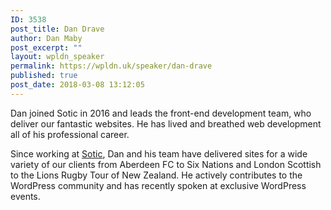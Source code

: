 ```yaml
---
ID: 3538
post_title: Dan Drave
author: Dan Maby
post_excerpt: ""
layout: wpldn_speaker
permalink: https://wpldn.uk/speaker/dan-drave
published: true
post_date: 2018-03-08 13:12:05
---
```

Dan joined Sotic in 2016 and leads the front-end development team, who deliver our fantastic websites. He has lived and breathed web development all of his professional career.

Since working at <a href="https://sotic.net/">Sotic</a>, Dan and his team have delivered sites for a wide variety of our clients from Aberdeen FC to Six Nations and London Scottish to the Lions Rugby Tour of New Zealand. He actively contributes to the WordPress community and has recently spoken at exclusive WordPress events.